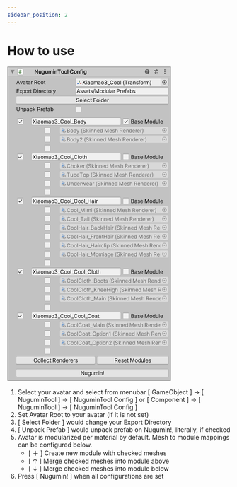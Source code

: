 ```yaml
---
sidebar_position: 2
---
```


# How to use

![Inspector](img/modularizer_config.png)

1. Select your avatar and select from menubar
   [ GameObject ] → [ NuguminTool ] → [ NuguminTool Config ]
   or [ Component ] → [ NuguminTool ] → [ NuguminTool Config ]
2. Set Avatar Root to your avatar (if it is not set)
3. [ Select Folder ] would change your Export Directory
4. [ Unpack Prefab ] would unpack prefab on Nugumin!, literally, if checked
5. Avatar is modularized per material by default.
   Mesh to module mappings can be configured below.
   - [ ＋ ] Create new module with checked meshes
   - [ ↑ ] Merge checked meshes into module above
   - [ ↓ ] Merge checked meshes into module below
6. Press [ Nugumin! ] when all configurations are set
